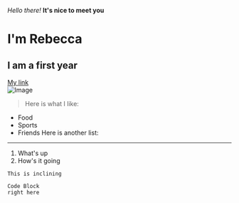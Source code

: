 *Hello there!*
**It's nice to meet you**
# I'm Rebecca
## I am a first year
[My link](https://rebenguy.github.io/cse15l-lab-reports/)	
![Image](https://images.app.goo.gl/bVMmpogibiRQkTyJ9)	
> Here is what I like:
* Food
* Sports
* Friends
Here is another list:

---
1. What's up
2. How's it going

`This is inclining`

```
Code Block
right here
```
